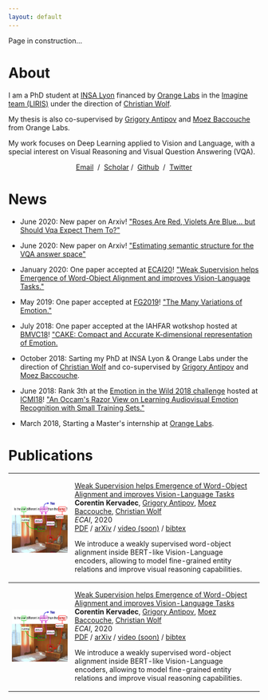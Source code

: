 ```yaml
---
layout: default
---
```


Page in construction...

# About

I am a PhD student at [INSA Lyon](https://www.insa-lyon.fr/) financed by [Orange Labs](https://www.orange.com/fr/accueil) in the [Imagine team (LIRIS)](https://liris.cnrs.fr/equipe/imagine) under the direction of [Christian Wolf](https://perso.liris.cnrs.fr/christian.wolf/).

My thesis is also co-supervised by [Grigory Antipov](https://scholar.google.fr/citations?user=CoOz8K0AAAAJ&hl) and [Moez Baccouche](https://scholar.google.fr/citations?user=olfpe-kAAAAJ&hl) from Orange Labs.

My work focuses on Deep Learning applied to Vision and Language, with a special interest on Visual Reasoning and Visual Question Answering (VQA).


<p align=center>
  <a href="mailto:corentin.kervadec@orange.com">Email</a> &nbsp/&nbsp
  <a href="https://scholar.google.fr/citations?user=Rx507eQAAAAJ&hl">Scholar</a>&nbsp/&nbsp
  <a href="https://github.com/CorentinKervadec">Github</a> &nbsp/&nbsp
  <a href="https://twitter.com/CorentK">Twitter</a>
</p>

# News

* June 2020: New paper on Arxiv! ["Roses Are Red, Violets Are Blue... but Should Vqa Expect Them To?"](https://128.84.21.199/pdf/2006.05121.pdf)

* June 2020: New paper on Arxiv! ["Estimating semantic structure for the VQA answer space"](https://128.84.21.199/pdf/2006.05726.pdf)

* January 2020: One paper accepted at [ECAI20](http://ecai2020.eu/)! ["Weak Supervision helps Emergence of Word-Object Alignment and improves Vision-Language Tasks."](https://arxiv.org/pdf/1912.03063.pdf)

* May 2019: One paper accepted at [FG2019](https://fg2019.org/)! ["The Many Variations of Emotion."](https://ieeexplore.ieee.org/stamp/stamp.jsp?tp=&arnumber=8756560)

* July 2018: One paper accepted at the IAHFAR wotkshop hosted at [BMVC18](http://bmvc2018.org/index.html)! ["CAKE: Compact and Accurate K-dimensional representation of Emotion.](http://bmvc2018.org/contents/workshops/iahfar2018/0037.pdf)

* October 2018: Sarting my PhD at INSA Lyon & Orange Labs under the direction of [Christian Wolf](https://perso.liris.cnrs.fr/christian.wolf/) and co-supervised by [Grigory Antipov](https://scholar.google.fr/citations?user=CoOz8K0AAAAJ&hl) and [Moez Baccouche](https://scholar.google.fr/citations?user=olfpe-kAAAAJ&hl).

* June 2018: Rank 3th at the [Emotion in the Wild 2018 challenge](https://sites.google.com/view/emotiw2018) hosted at [ICMI18](https://icmi.acm.org/2018/)! ["An Occam's Razor View on Learning Audiovisual Emotion Recognition with Small Training Sets."](https://dl.acm.org/doi/pdf/10.1145/3242969.3264980)  

* March 2018, Starting a Master's internship at [Orange Labs](https://www.orange.com/fr/accueil).

# Publications

<table width="100%" align="center" border="0" cellspacing="0" cellpadding="20">
                <tbody>
                <tr>               
                    <td width="25%"><img src="word_object_alignment/fig_teaser.png" alt="blind-date"
                                         width="200"
                                         height="105"></td>
                    <td width="75%" valign="top">
                        <p>
                            <a href="https://arxiv.org/pdf/1912.03063.pdf">
                                <papertitle>Weak Supervision helps Emergence of Word-Object Alignment and improves Vision-Language Tasks
                                </papertitle>
                            </a>
                            <br>
                            <strong>Corentin Kervadec</strong>,
                            <a href="https://scholar.google.fr/citations?user=CoOz8K0AAAAJ&hl">Grigory Antipov</a>,
                            <a href="https://scholar.google.fr/citations?user=olfpe-kAAAAJ&hl">Moez Baccouche</a>,
                            <a href="http://liris.cnrs.fr/christian.wolf/">Christian Wolf</a>
                            <br>
                            <em>ECAI</em>, 2020 &nbsp;
                            <br>
                            <a href="https://arxiv.org/pdf/1912.03063.pdf">PDF</a>
                            /
                            <a href="https://arxiv.org/abs/1912.03063">arXiv</a>
                            /
                            <a href="">video (soon)</a>
                            /
                            <a href="./bib/KervadecWOA_ECAI_20.txt">bibtex</a>
                        </p>
                        <p>  We introduce a weakly supervised word-object alignment inside BERT-like Vision-Language encoders, allowing to model fine-grained entity relations and improve visual reasoning capabilities.
                        </p>
                    </td>
                </tr>     
                <tbody>
                <tr>               
                    <td width="25%"><img src="word_object_alignment/fig_teaser.png" alt="blind-date"
                                         width="200"
                                         height="105"></td>
                    <td width="75%" valign="top">
                        <p>
                            <a href="https://arxiv.org/pdf/1912.03063.pdf">
                                <papertitle>Weak Supervision helps Emergence of Word-Object Alignment and improves Vision-Language Tasks
                                </papertitle>
                            </a>
                            <br>
                            <strong>Corentin Kervadec</strong>,
                            <a href="https://scholar.google.fr/citations?user=CoOz8K0AAAAJ&hl">Grigory Antipov</a>,
                            <a href="https://scholar.google.fr/citations?user=olfpe-kAAAAJ&hl">Moez Baccouche</a>,
                            <a href="http://liris.cnrs.fr/christian.wolf/">Christian Wolf</a>
                            <br>
                            <em>ECAI</em>, 2020 &nbsp;
                            <br>
                            <a href="https://arxiv.org/pdf/1912.03063.pdf">PDF</a>
                            /
                            <a href="https://arxiv.org/abs/1912.03063">arXiv</a>
                            /
                            <a href="">video (soon)</a>
                            /
                            <a href="./bib/KervadecWOA_ECAI_20.txt">bibtex</a>
                        </p>
                        <p>  We introduce a weakly supervised word-object alignment inside BERT-like Vision-Language encoders, allowing to model fine-grained entity relations and improve visual reasoning capabilities.
                        </p>
                    </td>
                </tr>     
                <tbody>  
